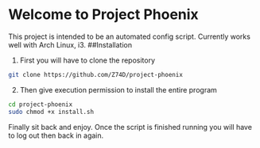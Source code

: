 # Welcome to Project Phoenix

This project is intended to be an automated config script. Currently works well with Arch Linux, i3.
##Installation

1. First you will have to clone the repository

```bash
git clone https://github.com/Z74D/project-phoenix
```

2. Then give execution permission to install the entire program
```bash
cd project-phoenix
sudo chmod +x install.sh
```

Finally sit back and enjoy. 
Once the script is finished running you will have to log out then back in again.

